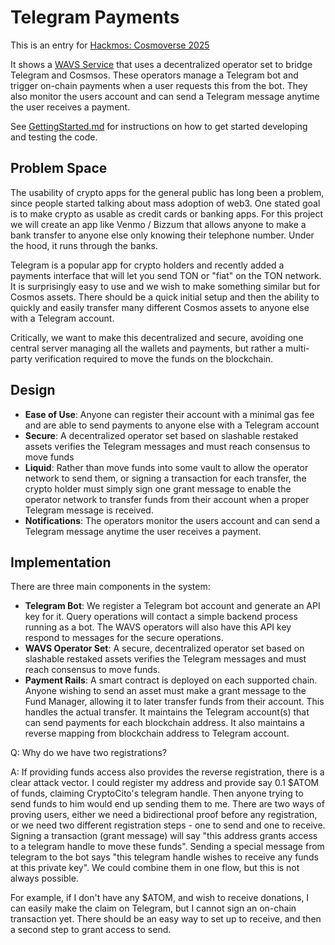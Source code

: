 # Telegram Payments

This is an entry for [Hackmos: Cosmoverse 2025](https://dorahacks.io/hackathon/hackmos-2025/detail)

It shows a [WAVS Service](https://www.wavs.xyz) that uses a decentralized operator set to bridge Telegram and Cosmsos.
These operators manage a Telegram bot and trigger on-chain payments when a user requests this from the bot.
They also monitor the users account and can send a Telegram message anytime the user receives a payment.

See [GettingStarted.md](docs/GettingStarted.md) for instructions on how to get started developing and testing the code.

## Problem Space

The usability of crypto apps for the general public has long been a problem, since people started talking about mass adoption of web3.
One stated goal is to make crypto as usable as credit cards or banking apps. For this project we will create an app like Venmo / Bizzum
that allows anyone to make a bank transfer to anyone else only knowing their telephone number. Under the hood, it runs through the banks.

Telegram is a popular app for crypto holders and recently added a payments interface that will let you send TON or "fiat" on the TON network.
It is surprisingly easy to use and we wish to make something similar but for Cosmos assets. There should be a quick initial setup and then the
ability to quickly and easily transfer many different Cosmos assets to anyone else with a Telegram account.

Critically, we want to make this decentralized and secure, avoiding one central server managing all the wallets and payments, but rather a multi-party
verification required to move the funds on the blockchain.

## Design

* **Ease of Use**: Anyone can register their account with a minimal gas fee and are able to send payments to anyone else with a Telegram account
* **Secure**: A decentralized operator set based on slashable restaked assets verifies the Telegram messages and must reach consensus to move funds
* **Liquid**: Rather than move funds into some vault to allow the operator network to send them, or signing a transaction for each transfer, the crypto holder must simply sign one grant message to enable the operator network to transfer funds from their account when a proper Telegram message is received.
* **Notifications**: The operators monitor the users account and can send a Telegram message anytime the user receives a payment.

## Implementation

There are three main components in the system:

* **Telegram Bot**: We register a Telegram bot account and generate an API key for it. Query operations will contact a simple backend process running as a bot. The WAVS operators will also have this API key respond to messages for the secure operations.
* **WAVS Operator Set**: A secure, decentralized operator set based on slashable restaked assets verifies the Telegram messages and must reach consensus to move funds.
* **Payment Rails**: A smart contract is deployed on each supported chain. Anyone wishing to send an asset must make a grant message to the Fund Manager, allowing it to later transfer funds from their account. This handles the actual transfer. It maintains the Telegram account(s) that can send payments for each blockchain address. It also maintains a reverse mapping from blockchain address to Telegram account.

Q: Why do we have two registrations?

A: If providing funds access also provides the reverse registration, there is a clear attack vector. I could register my address and provide say 0.1 $ATOM of funds, claiming CryptoCito's telegram handle. Then anyone trying to send funds to him would end up sending them to me. There are two ways of proving users, either we need a bidirectional proof before any registration, or we need two different registration steps - one to send and one to receive. Signing a transaction (grant message) will say "this address grants access to a telegram handle to move these funds". Sending a special message from telegram to the bot says "this telegram handle wishes to receive any funds at this private key". We could combine them in one flow, but this is not always possible.

For example, if I don't have any $ATOM, and wish to receive donations, I can easily make the claim on Telegram, but I cannot sign an on-chain transaction yet. There should be an easy way to set up to receive, and then a second step to grant access to send.
